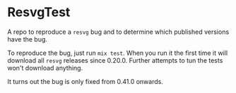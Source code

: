 # ResvgTest

A repo to reproduce a `resvg` bug and to determine which published versions have the bug.

To reproduce the bug, just run `mix test`.
When you run it the first time it will download all `resvg` releases since 0.20.0.
Further attempts to tun the tests won't download anything.

It turns out the bug is only fixed from 0.41.0 onwards.
